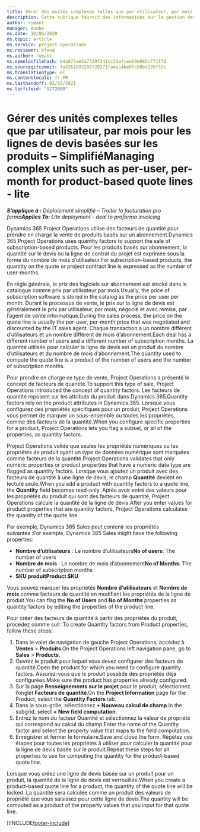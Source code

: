 ```yaml
---
title: Gérer des unités complexes telles que par utilisateur, par mois pour les lignes de devis basées sur les produits – Simplifié
description: Cette rubrique fournit des informations sur la gestion des unités complexes pour les lignes de devis basées sur un projet.
author: rumant
manager: Annbe
ms.date: 10/06/2020
ms.topic: article
ms.service: project-operations
ms.reviewer: kfend
ms.author: rumant
ms.openlocfilehash: b4a075ae5a7329f241cc31afceab0e085c771f72
ms.sourcegitcommit: fa32b1893286f20271fa4ec4be8fc68bd135f53c
ms.translationtype: HT
ms.contentlocale: fr-FR
ms.lasthandoff: 02/15/2021
ms.locfileid: "5272880"
---
```

# <a name="managing-complex-units-such-as-per-user-per-month-for-product-based-quote-lines---lite"></a><span data-ttu-id="8ba86-103">Gérer des unités complexes telles que par utilisateur, par mois pour les lignes de devis basées sur les produits – Simplifié</span><span class="sxs-lookup"><span data-stu-id="8ba86-103">Managing complex units such as per-user, per-month for product-based quote lines - lite</span></span>

<span data-ttu-id="8ba86-104">_**S’applique à :** Déploiement simplifié – Traiter la facturation pro forma_</span><span class="sxs-lookup"><span data-stu-id="8ba86-104">_**Applies To:** Lite deployment - deal to proforma invoicing_</span></span>

<span data-ttu-id="8ba86-105">Dynamics 365 Project Operations utilise des facteurs de quantité pour prendre en charge la vente de produits basés sur un abonnement.</span><span class="sxs-lookup"><span data-stu-id="8ba86-105">Dynamics 365 Project Operations uses quantity factors to support the sale of subscription-based products.</span></span> <span data-ttu-id="8ba86-106">Pour les produits basés sur abonnement, la quantité sur le devis ou la ligne de contrat du projet est exprimée sous la forme du nombre de mois d’utilisateur.</span><span class="sxs-lookup"><span data-stu-id="8ba86-106">For subscription-based products, the quantity on the quote or project contract line is expressed as the number of user-months.</span></span>

<span data-ttu-id="8ba86-107">En règle générale, le prix des logiciels sur abonnement est stocké dans le catalogue comme prix par utilisateur par mois.</span><span class="sxs-lookup"><span data-stu-id="8ba86-107">Usually, the price of subscription software is stored in the catalog as the price per user per month.</span></span> <span data-ttu-id="8ba86-108">Durant le processus de vente, le prix sur la ligne de devis est généralement le prix par utilisateur, par mois, négocié et avec remise, par l’agent de vente informatique.</span><span class="sxs-lookup"><span data-stu-id="8ba86-108">During the sales process, the price on the quote line is usually the per-user, per-month price that was negotiated and discounted by the IT sales agent.</span></span> <span data-ttu-id="8ba86-109">Chaque transaction a un nombre différent d’utilisateurs et un nombre différent de mois d’abonnement.</span><span class="sxs-lookup"><span data-stu-id="8ba86-109">Each deal has a different number of users and a different number of subscription months.</span></span> <span data-ttu-id="8ba86-110">La quantité utilisée pour calculer la ligne de devis est un produit du nombre d’utilisateurs et du nombre de mois d’abonnement.</span><span class="sxs-lookup"><span data-stu-id="8ba86-110">The quantity used to compute the quote line is a product of the number of users and the number of subscription months.</span></span>

<span data-ttu-id="8ba86-111">Pour prendre en charge ce type de vente, Project Operations a présenté le concept de facteurs de quantité.</span><span class="sxs-lookup"><span data-stu-id="8ba86-111">To support this type of sale, Project Operations introduced the concept of quantity factors.</span></span> <span data-ttu-id="8ba86-112">Les facteurs de quantité reposent sur les attributs du produit dans Dynamics 365.</span><span class="sxs-lookup"><span data-stu-id="8ba86-112">Quantity factors rely on the product attributes in Dynamics 365.</span></span> <span data-ttu-id="8ba86-113">Lorsque vous configurez des propriétés spécifiques pour un produit, Project Operations vous permet de marquer un sous-ensemble ou toutes les propriétés, comme des facteurs de la quantité.</span><span class="sxs-lookup"><span data-stu-id="8ba86-113">When you configure specific properties for a product, Project Operations lets you flag a subset, or all of the properties, as quantity factors.</span></span>

<span data-ttu-id="8ba86-114">Project Operations valide que seules les propriétés numériques ou les propriétés de produit ayant un type de données numérique sont marquées comme facteurs de la quantité.</span><span class="sxs-lookup"><span data-stu-id="8ba86-114">Project Operations validates that only numeric properties or product properties that have a numeric data type are flagged as quantity factors.</span></span> <span data-ttu-id="8ba86-115">Lorsque vous ajoutez un produit avec des facteurs de quantité à une ligne de devis, le champ **Quantité** devient en lecture seule.</span><span class="sxs-lookup"><span data-stu-id="8ba86-115">When you add a product with quantity factors to a quote line, the **Quantity** field becomes read-only.</span></span> <span data-ttu-id="8ba86-116">Après avoir entré des valeurs pour les propriétés du produit qui sont des facteurs de quantité, Project Operations calcule la quantité de la ligne de devis.</span><span class="sxs-lookup"><span data-stu-id="8ba86-116">After you enter values for product properties that are quantity factors, Project Operations calculates the quantity of the quote line.</span></span>

<span data-ttu-id="8ba86-117">Par exemple, Dynamics 365 Sales peut contenir les propriétés suivantes :</span><span class="sxs-lookup"><span data-stu-id="8ba86-117">For example, Dynamics 365 Sales might have the following properties:</span></span>

- <span data-ttu-id="8ba86-118">**Nombre d’utilisateurs** : Le nombre d’utilisateurs</span><span class="sxs-lookup"><span data-stu-id="8ba86-118">**No of users**: The number of users</span></span>
- <span data-ttu-id="8ba86-119">**Nombre de mois** : Le nombre de mois d’abonnement</span><span class="sxs-lookup"><span data-stu-id="8ba86-119">**No of Months**: The number of subscription months</span></span>
- <span data-ttu-id="8ba86-120">**SKU produit**</span><span class="sxs-lookup"><span data-stu-id="8ba86-120">**Product SKU**</span></span>

<span data-ttu-id="8ba86-121">Vous pouvez marquer les propriétés **Nombre d’utilisateurs** et **Nombre de mois** comme facteurs de quantité en modifiant les propriétés de la ligne de produit.</span><span class="sxs-lookup"><span data-stu-id="8ba86-121">You can flag the **No of Users** and **No of Months** properties as quantity factors by editing the properties of the product line.</span></span>

<span data-ttu-id="8ba86-122">Pour créer des facteurs de quantité à partir des propriétés du produit, procédez comme suit :</span><span class="sxs-lookup"><span data-stu-id="8ba86-122">To create Quantity factors from Product properties, follow these steps:</span></span>

1. <span data-ttu-id="8ba86-123">Dans le volet de navigation de gauche Project Operations, accédez à **Ventes** > **Produits**.</span><span class="sxs-lookup"><span data-stu-id="8ba86-123">On the Project Operations left navigation pane, go to **Sales** > **Products**.</span></span>
2. <span data-ttu-id="8ba86-124">Ouvrez le produit pour lequel vous devez configurer des facteurs de quantité.</span><span class="sxs-lookup"><span data-stu-id="8ba86-124">Open the product for which you need to configure quantity factors.</span></span> <span data-ttu-id="8ba86-125">Assurez-vous que le produit possède des propriétés déjà configurées.</span><span class="sxs-lookup"><span data-stu-id="8ba86-125">Make sure the product has properties already configured.</span></span>
3. <span data-ttu-id="8ba86-126">Sur la page **Renseignements sur le projet** pour le produit, sélectionnez l’onglet **Facteurs de quantité**.</span><span class="sxs-lookup"><span data-stu-id="8ba86-126">On the **Project Information** page for the Product, select the **Quantity Factors** tab.</span></span>
4. <span data-ttu-id="8ba86-127">Dans la sous-grille, sélectionnez **+ Nouveau calcul de champ**.</span><span class="sxs-lookup"><span data-stu-id="8ba86-127">In the subgrid, select **+ New field computation**.</span></span>
5. <span data-ttu-id="8ba86-128">Entrez le nom du facteur Quantité et sélectionnez la valeur de propriété qui correspond au calcul du champ.</span><span class="sxs-lookup"><span data-stu-id="8ba86-128">Enter the name of the Quantity factor and select the property value that maps to the field computation.</span></span>
6. <span data-ttu-id="8ba86-129">Enregistrer et fermer le formulaire.</span><span class="sxs-lookup"><span data-stu-id="8ba86-129">Save and close the form.</span></span> <span data-ttu-id="8ba86-130">Répétez ces étapes pour toutes les propriétés à utiliser pour calculer la quantité pour la ligne de devis basée sur le produit.</span><span class="sxs-lookup"><span data-stu-id="8ba86-130">Repeat these steps for all properties to use for computing the quantity for the product-based quote line.</span></span>

<span data-ttu-id="8ba86-131">Lorsque vous créez une ligne de devis basée sur un produit pour un produit, la quantité de la ligne de devis est verrouillée.</span><span class="sxs-lookup"><span data-stu-id="8ba86-131">When you create a product-based quote line for a product, the quantity of the quote line will be locked.</span></span> <span data-ttu-id="8ba86-132">La quantité sera calculée comme un produit des valeurs de propriété que vous saisissez pour cette ligne de devis.</span><span class="sxs-lookup"><span data-stu-id="8ba86-132">The quantity will be computed as a product of the property values that you input for that quote line.</span></span>


[!INCLUDE[footer-include](../../includes/footer-banner.md)]